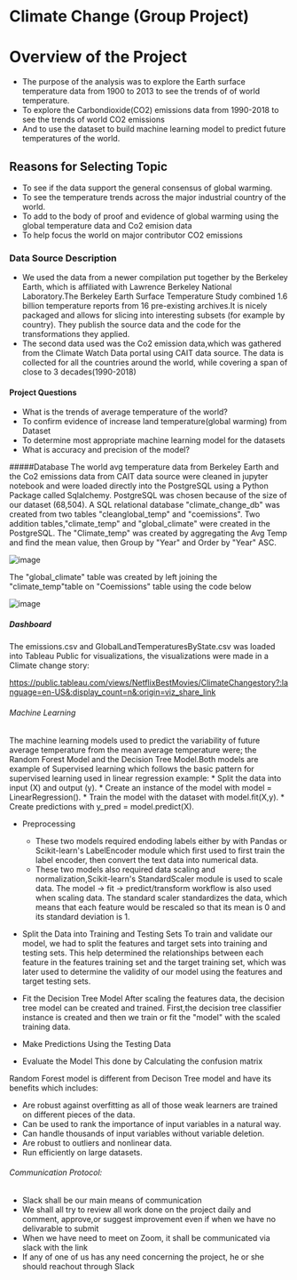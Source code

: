 # Climate Change (Group Project)

# Overview of the Project
  * The purpose of the analysis was to explore the Earth surface temperature data from 1900 to 2013 to see the trends of 
    of world temperature.
  * To explore the Carbondioxide(CO2) emissions data from 1990-2018 to see the trends of world CO2 emissions
  * And to use the dataset to build machine learning model to predict future temperatures of the world.
    
## Reasons for Selecting Topic
  * To see if the data support the general consensus of global warming.
  * To see the temperature trends across the major industrial country of the world.
  * To add to the body of proof and evidence of global warming using the global temperature data and Co2 emision data
  * To help focus the world on major contributor CO2 emissions
  

### Data Source Description
   * We used the data from a newer compilation put together by the Berkeley Earth, which is affiliated with Lawrence Berkeley
     National Laboratory.The Berkeley Earth Surface Temperature Study combined 1.6 billion temperature reports from 16 
     pre-existing archives.It is nicely packaged and allows for slicing into interesting subsets (for example by country). 
     They publish the source data and the code for the transformations they applied.
   * The second data used was the Co2 emission data,which was gathered from the Climate Watch Data portal using CAIT data source.
     The data is collected for all the countries around the world, while covering a span of close to 3 decades(1990-2018)

#### Project Questions
   * What is the trends of  average temperature of the world?
   * To confirm evidence of increase land temperature(global warming) from  Dataset
   * To determine most appropriate machine learning model for the datasets
   * What is accuracy and precision of the model?

#####Database 
  The world avg temperature data from Berkeley Earth and the Co2 emissions data from CAIT data source were cleaned 
  in jupyter notebook and were loaded directly into the PostgreSQL using a Python Package called Sqlalchemy.
  PostgreSQL was chosen because of the size of our dataset (68,504).
  A SQL relational database "climate_change_db" was created from two tables "cleanglobal_temp" and "coemissions".
  Two addition tables,"climate_temp" and "global_climate" were created in the PostgreSQL.
  The "Climate_temp" was created by aggregating the Avg Temp and find the mean value, then Group by "Year" and Order by "Year" ASC.
 
 ![image](https://user-images.githubusercontent.com/64270455/211418016-7df96bea-0c8e-4703-870a-e6b5bd98d6b5.png)

  The "global_climate" table was created by left joining the "climate_temp"table on "Coemissions" table using the code below
 
 ![image](https://user-images.githubusercontent.com/64270455/211419498-5d13ea77-02ff-429e-8c19-6d97b39a6228.png)

 
##### Dashboard
 The emissions.csv and GlobalLandTemperaturesByState.csv was loaded into Tableau Public for visualizations, 
 the visualizations were made in a Climate change story:
     
 https://public.tableau.com/views/NetflixBestMovies/ClimateChangestory?:language=en-US&:display_count=n&:origin=viz_share_link
 
 
###### Machine Learning
   The machine learning models used to predict the variability of future average temperature from the mean average temperature were;
   the Random Forest Model and the Decision Tree Model.Both models are example of Supervised learning which follows
   the basic pattern for supervised learning used in linear regression example:
     * Split the data into input (X) and output (y).
     * Create an instance of the model with model = LinearRegression().
     * Train the model with the dataset with model.fit(X,y).
     * Create predictions with y_pred = model.predict(X).
   
 * Preprocessing
   * These two models required endoding labels either by with Pandas or Scikit-learn's LabelEncoder module
     which first used to first train the label encoder, then convert the text data into numerical data.
   * These two models also required data scaling and normalization,Scikit-learn's StandardScaler module is used to scale data.
   The model -> fit -> predict/transform workflow is also used when scaling data. The standard scaler standardizes the data,
   which means that each feature would be rescaled so that its mean is 0 and its standard deviation is 1.
   
* Split the Data into Training and Testing Sets
   To train and validate our model, we had to split the features and target sets into training and testing sets.
   This  help determined the relationships between each feature in the features training set and the target training set,
   which was later used to determine the validity of our model using the features and target testing sets.
   
* Fit the Decision Tree Model
   After scaling the features data, the decision tree model can be created and trained. First,the decision tree classifier 
   instance is created and then we train or fit the "model" with the scaled training data.
   
* Make Predictions Using the Testing Data
   
* Evaluate the Model
  This done by  Calculating the confusion matrix
   
 Random Forest model is different from Decison Tree model and have its benefits which includes:
   * Are robust against overfitting as all of those weak learners are trained on different pieces of the data.
   * Can be used to rank the importance of input variables in a natural way.
   * Can handle thousands of input variables without variable deletion.
   * Are robust to outliers and nonlinear data.
   * Run efficiently on large datasets.
   
 ###### Communication Protocol:
  * Slack shall be our main means of communication
  * We shall all try to review all work done on the project daily and comment, approve,or suggest improvement even if when we 
    have no delivarable to submit
  * When we have need to meet on Zoom, it shall be communicated via slack with the link
  * If any of one of us has any need  concerning the project, he or she should reachout through Slack     



